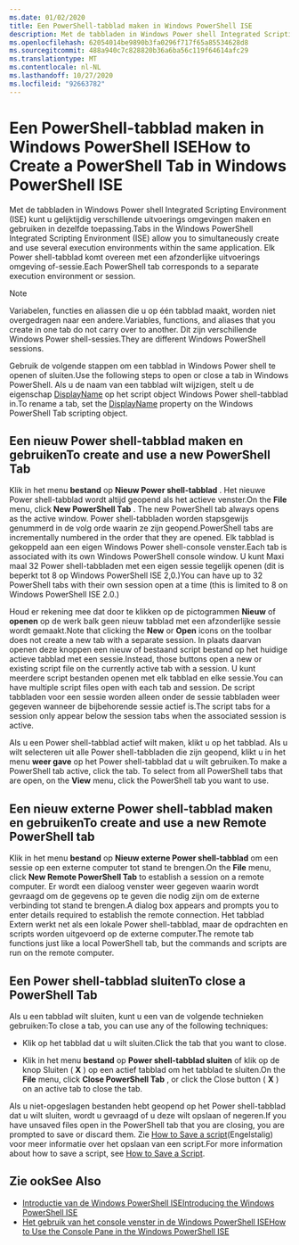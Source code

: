 ```yaml
---
ms.date: 01/02/2020
title: Een PowerShell-tabblad maken in Windows PowerShell ISE
description: Met de tabbladen in Windows Power shell Integrated Scripting Environment (ISE) kunt u gelijktijdig verschillende uitvoerings omgevingen maken en gebruiken in dezelfde toepassing. Elk Power shell-tabblad komt overeen met een afzonderlijke uitvoerings omgeving of-sessie.
ms.openlocfilehash: 62054014be9890b3fa0296f717f65a85534628d8
ms.sourcegitcommit: 488a940c7c828820b36a6ba56c119f64614afc29
ms.translationtype: MT
ms.contentlocale: nl-NL
ms.lasthandoff: 10/27/2020
ms.locfileid: "92663782"
---
```

# <a name="how-to-create-a-powershell-tab-in-windows-powershell-ise"></a><span data-ttu-id="b9426-104">Een PowerShell-tabblad maken in Windows PowerShell ISE</span><span class="sxs-lookup"><span data-stu-id="b9426-104">How to Create a PowerShell Tab in Windows PowerShell ISE</span></span>

<span data-ttu-id="b9426-105">Met de tabbladen in Windows Power shell Integrated Scripting Environment (ISE) kunt u gelijktijdig verschillende uitvoerings omgevingen maken en gebruiken in dezelfde toepassing.</span><span class="sxs-lookup"><span data-stu-id="b9426-105">Tabs in the Windows PowerShell Integrated Scripting Environment (ISE) allow you to simultaneously create and use several execution environments within the same application.</span></span> <span data-ttu-id="b9426-106">Elk Power shell-tabblad komt overeen met een afzonderlijke uitvoerings omgeving of-sessie.</span><span class="sxs-lookup"><span data-stu-id="b9426-106">Each PowerShell tab corresponds to a separate execution environment or session.</span></span>

> [!NOTE]
> <span data-ttu-id="b9426-107">Variabelen, functies en aliassen die u op één tabblad maakt, worden niet overgedragen naar een andere.</span><span class="sxs-lookup"><span data-stu-id="b9426-107">Variables, functions, and aliases that you create in one tab do not carry over to another.</span></span> <span data-ttu-id="b9426-108">Dit zijn verschillende Windows Power shell-sessies.</span><span class="sxs-lookup"><span data-stu-id="b9426-108">They are different Windows PowerShell sessions.</span></span>

<span data-ttu-id="b9426-109">Gebruik de volgende stappen om een tabblad in Windows Power shell te openen of sluiten.</span><span class="sxs-lookup"><span data-stu-id="b9426-109">Use the following steps to open or close a tab in Windows PowerShell.</span></span> <span data-ttu-id="b9426-110">Als u de naam van een tabblad wilt wijzigen, stelt u de eigenschap [DisplayName](object-model/The-PowerShellTab-Object.md#displayname) op het script object Windows Power shell-tabblad in.</span><span class="sxs-lookup"><span data-stu-id="b9426-110">To rename a tab, set the [DisplayName](object-model/The-PowerShellTab-Object.md#displayname) property on the Windows PowerShell Tab scripting object.</span></span>

## <a name="to-create-and-use-a-new-powershell-tab"></a><span data-ttu-id="b9426-111">Een nieuw Power shell-tabblad maken en gebruiken</span><span class="sxs-lookup"><span data-stu-id="b9426-111">To create and use a new PowerShell Tab</span></span>

<span data-ttu-id="b9426-112">Klik in het menu **bestand** op **Nieuw Power shell-tabblad** . Het nieuwe Power shell-tabblad wordt altijd geopend als het actieve venster.</span><span class="sxs-lookup"><span data-stu-id="b9426-112">On the **File** menu, click **New PowerShell Tab** . The new PowerShell tab always opens as the active window.</span></span> <span data-ttu-id="b9426-113">Power shell-tabbladen worden stapsgewijs genummerd in de volg orde waarin ze zijn geopend.</span><span class="sxs-lookup"><span data-stu-id="b9426-113">PowerShell tabs are incrementally numbered in the order that they are opened.</span></span> <span data-ttu-id="b9426-114">Elk tabblad is gekoppeld aan een eigen Windows Power shell-console venster.</span><span class="sxs-lookup"><span data-stu-id="b9426-114">Each tab is associated with its own Windows PowerShell console window.</span></span> <span data-ttu-id="b9426-115">U kunt Maxi maal 32 Power shell-tabbladen met een eigen sessie tegelijk openen (dit is beperkt tot 8 op Windows PowerShell ISE 2,0.)</span><span class="sxs-lookup"><span data-stu-id="b9426-115">You can have up to 32 PowerShell tabs with their own session open at a time (this is limited to 8 on Windows PowerShell ISE 2.0.)</span></span>

<span data-ttu-id="b9426-116">Houd er rekening mee dat door te klikken op de pictogrammen **Nieuw** of **openen** op de werk balk geen nieuw tabblad met een afzonderlijke sessie wordt gemaakt.</span><span class="sxs-lookup"><span data-stu-id="b9426-116">Note that clicking the **New** or **Open** icons on the toolbar does not create a new tab with a separate session.</span></span> <span data-ttu-id="b9426-117">In plaats daarvan openen deze knoppen een nieuw of bestaand script bestand op het huidige actieve tabblad met een sessie.</span><span class="sxs-lookup"><span data-stu-id="b9426-117">Instead, those buttons open a new or existing script file on the currently active tab with a session.</span></span> <span data-ttu-id="b9426-118">U kunt meerdere script bestanden openen met elk tabblad en elke sessie.</span><span class="sxs-lookup"><span data-stu-id="b9426-118">You can have multiple script files open with each tab and session.</span></span> <span data-ttu-id="b9426-119">De script tabbladen voor een sessie worden alleen onder de sessie tabbladen weer gegeven wanneer de bijbehorende sessie actief is.</span><span class="sxs-lookup"><span data-stu-id="b9426-119">The script tabs for a session only appear below the session tabs when the associated session is active.</span></span>

<span data-ttu-id="b9426-120">Als u een Power shell-tabblad actief wilt maken, klikt u op het tabblad. Als u wilt selecteren uit alle Power shell-tabbladen die zijn geopend, klikt u in het menu **weer gave** op het Power shell-tabblad dat u wilt gebruiken.</span><span class="sxs-lookup"><span data-stu-id="b9426-120">To make a PowerShell tab active, click the tab. To select from all PowerShell tabs that are open, on the **View** menu, click the PowerShell tab you want to use.</span></span>

## <a name="to-create-and-use-a-new-remote-powershell-tab"></a><span data-ttu-id="b9426-121">Een nieuw externe Power shell-tabblad maken en gebruiken</span><span class="sxs-lookup"><span data-stu-id="b9426-121">To create and use a new Remote PowerShell tab</span></span>

<span data-ttu-id="b9426-122">Klik in het menu **bestand** op **Nieuw externe Power shell-tabblad** om een sessie op een externe computer tot stand te brengen.</span><span class="sxs-lookup"><span data-stu-id="b9426-122">On the **File** menu, click **New Remote PowerShell Tab** to establish a session on a remote computer.</span></span> <span data-ttu-id="b9426-123">Er wordt een dialoog venster weer gegeven waarin wordt gevraagd om de gegevens op te geven die nodig zijn om de externe verbinding tot stand te brengen.</span><span class="sxs-lookup"><span data-stu-id="b9426-123">A dialog box appears and prompts you to enter details required to establish the remote connection.</span></span> <span data-ttu-id="b9426-124">Het tabblad Extern werkt net als een lokale Power shell-tabblad, maar de opdrachten en scripts worden uitgevoerd op de externe computer.</span><span class="sxs-lookup"><span data-stu-id="b9426-124">The remote tab functions just like a local PowerShell tab, but the commands and scripts are run on the remote computer.</span></span>

## <a name="to-close-a-powershell-tab"></a><span data-ttu-id="b9426-125">Een Power shell-tabblad sluiten</span><span class="sxs-lookup"><span data-stu-id="b9426-125">To close a PowerShell Tab</span></span>

<span data-ttu-id="b9426-126">Als u een tabblad wilt sluiten, kunt u een van de volgende technieken gebruiken:</span><span class="sxs-lookup"><span data-stu-id="b9426-126">To close a tab, you can use any of the following techniques:</span></span>

- <span data-ttu-id="b9426-127">Klik op het tabblad dat u wilt sluiten.</span><span class="sxs-lookup"><span data-stu-id="b9426-127">Click the tab that you want to close.</span></span>

- <span data-ttu-id="b9426-128">Klik in het menu **bestand** op **Power shell-tabblad sluiten** of klik op de knop Sluiten ( **X** ) op een actief tabblad om het tabblad te sluiten.</span><span class="sxs-lookup"><span data-stu-id="b9426-128">On the **File** menu, click **Close PowerShell Tab** , or click the Close button ( **X** ) on an active tab to close the tab.</span></span>

<span data-ttu-id="b9426-129">Als u niet-opgeslagen bestanden hebt geopend op het Power shell-tabblad dat u wilt sluiten, wordt u gevraagd of u deze wilt opslaan of negeren.</span><span class="sxs-lookup"><span data-stu-id="b9426-129">If you have unsaved files open in the PowerShell tab that you are closing, you are prompted to save or discard them.</span></span> <span data-ttu-id="b9426-130">Zie [How to Save a script](How-to-Write-and-Run-Scripts-in-the-Windows-PowerShell-ISE.md#how-to-save-a-script)(Engelstalig) voor meer informatie over het opslaan van een script.</span><span class="sxs-lookup"><span data-stu-id="b9426-130">For more information about how to save a script, see [How to Save a Script](How-to-Write-and-Run-Scripts-in-the-Windows-PowerShell-ISE.md#how-to-save-a-script).</span></span>

## <a name="see-also"></a><span data-ttu-id="b9426-131">Zie ook</span><span class="sxs-lookup"><span data-stu-id="b9426-131">See Also</span></span>

- [<span data-ttu-id="b9426-132">Introductie van de Windows PowerShell ISE</span><span class="sxs-lookup"><span data-stu-id="b9426-132">Introducing the Windows PowerShell ISE</span></span>](Introducing-the-Windows-PowerShell-ISE.md)
- [<span data-ttu-id="b9426-133">Het gebruik van het console venster in de Windows PowerShell ISE</span><span class="sxs-lookup"><span data-stu-id="b9426-133">How to Use the Console Pane in the Windows PowerShell ISE</span></span>](How-to-Use-the-Console-Pane-in-the-Windows-PowerShell-ISE.md)
